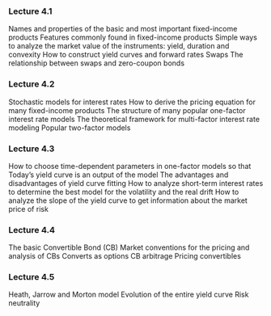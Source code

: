 ### Lecture 4.1
Names and properties of the basic and most important fixed-income products
Features commonly found in fixed-income products
Simple ways to analyze the market value of the instruments: yield, duration and convexity
How to construct yield curves and forward rates
Swaps
The relationship between swaps and zero-coupon bonds

### Lecture 4.2
Stochastic models for interest rates
How to derive the pricing equation for many fixed-income products
The structure of many popular one-factor interest rate models
The theoretical framework for multi-factor interest rate modeling
Popular two-factor models

### Lecture 4.3
How to choose time-dependent parameters in one-factor models so that
Today’s yield curve is an output of the model
The advantages and disadvantages of yield curve fitting
How to analyze short-term interest rates to determine the best model for the volatility and the real drift
How to analyze the slope of the yield curve to get information about the market price of risk

### Lecture 4.4
The basic Convertible Bond (CB)
Market conventions for the pricing and analysis of CBs
Converts as options
CB arbitrage
Pricing convertibles

### Lecture 4.5
Heath, Jarrow and Morton model
Evolution of the entire yield curve
Risk neutrality
